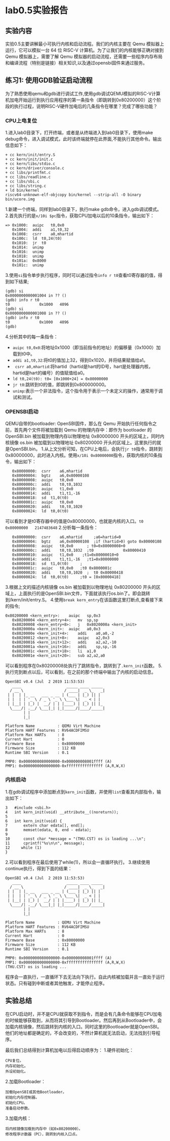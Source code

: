 # lab0.5实验报告
## 实验内容
实验0.5主要讲解最小可执行内核和启动流程。我们的内核主要在 Qemu 模拟器上运行，它可以模拟一台 64 位 RISC-V 计算机。为了让我们的内核能够正确对接到 Qemu 模拟器上，需要了解 Qemu 模拟器的启动流程，还需要一些程序内存布局和编译流程（特别是链接）相关知识,以及通过opensbi固件来通过服务。
## 练习1: 使用GDB验证启动流程
为了熟悉使用qemu和gdb进行调试工作,使用gdb调试QEMU模拟的RISC-V计算机加电开始运行到执行应用程序的第一条指令（即跳转到0x80200000）这个阶段的执行过程，说明RISC-V硬件加电后的几条指令在哪里？完成了哪些功能？
### CPU上电复位
1.进入lab0目录下，打开终端，或者是从终端进入到lab0目录下，使用make debug命令，进入调试模式，此时该终端就停在此界面,不能执行其他命令。输出信息如下：
```
+ cc kern/init/entry.S
+ cc kern/init/init.c
+ cc kern/libs/stdio.c
+ cc kern/driver/console.c
+ cc libs/printfmt.c
+ cc libs/readline.c
+ cc libs/sbi.c
+ cc libs/string.c
+ ld bin/kernel
riscv64-unknown-elf-objcopy bin/kernel --strip-all -O binary bin/ucore.img

```
1.新建一个终端，同样到lab0目录下，执行make gdb命令，进入gdb调试模式。
2.首先执行的是`x/10i $pc`指令，获取CPU加电以后的10条指令，输出如下：
```
=> 0x1000:	auipc	t0,0x0
   0x1004:	addi	a1,t0,32
   0x1008:	csrr	a0,mhartid
   0x100c:	ld	t0,24(t0)
   0x1010:	jr	t0
   0x1014:	unimp
   0x1016:	unimp
   0x1018:	unimp
   0x101a:	0x8000
   0x101c:	unimp
```
3.使用`si`指令单步执行程序，同时可以通过指令`info r t0`查看t0寄存器的值，得到如下结果;
```
(gdb) si
0x0000000000001004 in ?? ()
(gdb) info r t0
t0             0x1000	4096
(gdb) si
0x0000000000001008 in ?? ()
(gdb) info r t0
t0             0x1000	4096
(gdb) 
```
4.分析其中的每一条指令：
* `auipc t0,0x0`:将地址0x1000（即当前指令的地址）的偏移量（0x1000）加载到t0中。
* `addi a1,t0,32`:将t0的值加上32，得到0x1020，并将结果赋值给a1。
* ` csrr a0,mhartid`:将hartid（hartid是hart的ID号，hart是处理器内核，hartid是hart的编号）的值赋值给a0。
* `ld t0,24(t0): t0= [0x1000+24] = 0x80000000`
* `jr t0`:跳转到t0的值，即跳转到0x800000000。
* `unimp`:表示一个非法指令，这个指令用于表示一个未定义的操作，通常用于调试和测试。
### OPENSBI启动
QEMU自带的bootloader: OpenSBI固件，那么在 Qemu 开始执行任何指令之前，首先两个文件将被加载到 Qemu 的物理内存中：即作为 bootloader 的 OpenSBI.bin 被加载到物理内存以物理地址 0x80000000 开头的区域上，同时内核镜像 os.bin 被加载到以物理地址 0x80200000 开头的区域上。这里执行的就是OpenSBI.bin。
1.从上文分析可知，在CPU上电后，会执行`jr t0`指令，跳转到0x80000000，此时进入内核。使用`x/10i 0x80000000`指令，获取内核的10条指令，输出如下：
```
   0x80000000:	csrr	a6,mhartid
   0x80000004:	bgtz	a6,0x80000108
   0x80000008:	auipc	t0,0x0
   0x8000000c:	addi	t0,t0,1032
   0x80000010:	auipc	t1,0x0
   0x80000014:	addi	t1,t1,-16
   0x80000018:	sd	t1,0(t0)
   0x8000001c:	auipc	t0,0x0
   0x80000020:	addi	t0,t0,1020
   0x80000024:	ld	t0,0(t0)
```
可以看到才是t0寄存器中的值是0x80000000，也就是内核的入口。`t0             0x80000000	2147483648`
2.分析每一条指令：
```
   0x80000000:	csrr	a6,mhartid     ;a6=hartid=0
   0x80000004:	bgtz	a6,0x80000108  ;if (hartid>0) goto 0x80000108
   0x80000008:	auipc	t0,0x0      ; t0=0x80000008+0
   0x8000000c:	addi	t0,t0,1032  ;t0             0x80000410
   0x80000010:	auipc	t1,0x0    ;t1=0x80000010+0
   0x80000014:	addi	t1,t1,-16   ;t1=0x80000000
   0x80000018:	sd	t1,0(t0)     ; 
   0x8000001c:	auipc	t0,0x0   ;t0 0x8000001c
   0x80000020:	addi	t0,t0,1020  ;  t0 0x80000418
   0x80000024:	ld	t0,0(t0)     ;t0 = [0x80000418]
```
3.根据上文的描述内核镜像 os.bin 被加载到以物理地址 0x80200000 开头的区域上，上面执行的是OpenSBI.bin文件，下面就该执行os.bin了。即会跳转到/kern/init/entry.S。
4.使用`break kern_entry`在该函数这里打断点,查看接下来的指令;
```
0x80200000 <kern_entry>:	auipc	sp,0x3
   0x80200004 <kern_entry+4>:	mv	sp,sp
   0x80200008 <kern_entry+8>:	j	0x8020000a <kern_init>
   0x8020000a <kern_init>:	auipc	a0,0x3
   0x8020000e <kern_init+4>:	addi	a0,a0,-2
   0x80200012 <kern_init+8>:	auipc	a2,0x3
   0x80200016 <kern_init+12>:	addi	a2,a2,-10
   0x8020001a <kern_init+16>:	addi	sp,sp,-16
   0x8020001c <kern_init+18>:	li	a1,0
   0x8020001e <kern_init+20>:	sub	a2,a2,a0
```
可以看到程序在0x80200008处执行了跳转指令，跳转到了`.kern_init`函数。
5.执行完到断点以后，可以看到，在之前的那个终端中输出了内核的启动信息。
```
OpenSBI v0.4 (Jul  2 2019 11:53:53)
   ____                    _____ ____ _____
  / __ \                  / ____|  _ \_   _|
 | |  | |_ __   ___ _ __ | (___ | |_) || |
 | |  | | '_ \ / _ \ '_ \ \___ \|  _ < | |
 | |__| | |_) |  __/ | | |____) | |_) || |_
  \____/| .__/ \___|_| |_|_____/|____/_____|
        | |
        |_|

Platform Name          : QEMU Virt Machine
Platform HART Features : RV64ACDFIMSU
Platform Max HARTs     : 8
Current Hart           : 0
Firmware Base          : 0x80000000
Firmware Size          : 112 KB
Runtime SBI Version    : 0.1

PMP0: 0x0000000080000000-0x000000008001ffff (A)
PMP1: 0x0000000000000000-0xffffffffffffffff (A,R,W,X)
```
### 内核启动
1.在gdb调试程序中添加断点到`kern_init`函数，并使用`list`查看其内部指令，输出如下：
```
3	#include <sbi.h>
4	int kern_init(void) __attribute__((noreturn));
5	
6	int kern_init(void) {
7	    extern char edata[], end[];
8	    memset(edata, 0, end - edata);
9	
10	    const char *message = "(THU.CST) os is loading ...\n";
11	    cprintf("%s\n\n", message);
12	   while (1)
}
```
2.可以看到程序在最后使用了while(1)，所以会一直循环执行。
3.继续使用continue执行，得到下面的结果：
```
OpenSBI v0.4 (Jul  2 2019 11:53:53)
   ____                    _____ ____ _____
  / __ \                  / ____|  _ \_   _|
 | |  | |_ __   ___ _ __ | (___ | |_) || |
 | |  | | '_ \ / _ \ '_ \ \___ \|  _ < | |
 | |__| | |_) |  __/ | | |____) | |_) || |_
  \____/| .__/ \___|_| |_|_____/|____/_____|
        | |
        |_|

Platform Name          : QEMU Virt Machine
Platform HART Features : RV64ACDFIMSU
Platform Max HARTs     : 8
Current Hart           : 0
Firmware Base          : 0x80000000
Firmware Size          : 112 KB
Runtime SBI Version    : 0.1

PMP0: 0x0000000080000000-0x000000008001ffff (A)
PMP1: 0x0000000000000000-0xffffffffffffffff (A,R,W,X)
(THU.CST) os is loading ...
```
程序会一直执行，一直循环下去无法向下执行。自此内核被加载并且一直处于运行状态。只有碰到中断或者其他触发，才能停止程序。

## 实验总结
在CPU启动时，并不是CPU就获取不到指令，而是会有几条命令能够在CPU加电的时候能够获取到，从而将其引导到Bootloader。然后再到从Bootloader中，会加载内核镜像，然后跳转到内核的入口。同时这里的Bootloader就是OpenSBI。他们的地址都是确定的，不会改变的，不然计算机就无法启动，无法找到引导程序。

最后我们总结得到计算机加电以后得启动顺序为：
1.硬件初始化：
```
CPU复位。
内存初始化。
外设初始化。
```
2.加载Bootloader：
```
加载OpenSBI或其他Bootloader。
初始化内存控制器。
初始化CPU。
准备启动参数。
```
3.加载内核：
```
将内核镜像加载到内存中（如0x80200000）。
修改程序计数器（PC），跳转到内核入口点。
```

